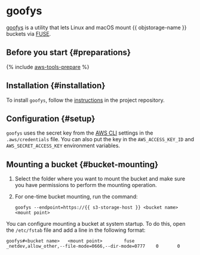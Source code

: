 # goofys

[goofys](https://github.com/kahing/goofys) is a utility that lets Linux and macOS mount {{ objstorage-name }} buckets via [FUSE](https://en.wikipedia.org/wiki/Fuse_ESB).

## Before you start {#preparations}

{% include [aws-tools-prepare](../../_includes/aws-tools/aws-tools-prepare.md) %}

## Installation {#installation}

To install `goofys`, follow the [instructions](https://github.com/kahing/goofys#installation) in the project repository.

## Configuration {#setup}

`goofys` uses the secret key from the [AWS CLI](aws-cli.md) settings in the `.aws/credentials` file. You can also put the key in the `AWS_ACCESS_KEY_ID` and `AWS_SECRET_ACCESS_KEY` environment variables.

## Mounting a bucket {#bucket-mounting}

1. Select the folder where you want to mount the bucket and make sure you have permissions to perform the mounting operation.

2. For one-time bucket mounting, run the command:

    ```
    goofys --endpoint=https://{{ s3-storage-host }} <bucket name> <mount point>
    ```

You can configure mounting a bucket at system startup. To do this, open the `/etc/fstab` file and add a line in the following format:

```
goofys#<bucket name>   <mount point>        fuse     _netdev,allow_other,--file-mode=0666,--dir-mode=0777    0       0
```

